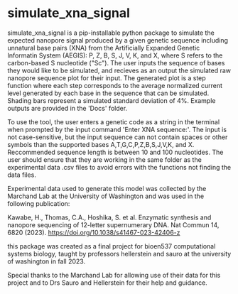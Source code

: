 # simulate_xna_signal
simulate_xna_signal is a pip-installable python package to simulate the expected nanopore signal produced by a given genetic sequence including unnatural base pairs (XNA) from the Artificially Expanded Genetic Informatin System (AEGIS):  P, Z, B, S, J, V, K, and X, where S refers to the carbon-based S nucleotide ("Sc"). The user inputs the sequence of bases they would like to be simulated, and recieves as an output the simulated raw nanopore sequence plot for their input. The generated plot is a step function where each step corresponds to the average normalized current level generated by each base in the sequence that can be simulated. Shading bars represent a simulated standard deviation of 4%. Example outputs are provided in the 'Docs' folder. 

To use the tool, the user enters a genetic code as a string in the terminal when prompted by the input command 'Enter XNA sequence:'. The input is not case-sensitive, but the input sequence can not contain spaces or other symbols than the supported bases A,T,G,C,P,Z,B,S,J,V,K, and X. Reccommended sequence length is between 10 and 100 nucleotides. The user should ensure that they are working in the same folder as the experimental data .csv files to avoid errors with the functions not finding the data files. 

Experimental data used to generate this model was collected by the Marchand Lab at the University of Washington and was used in the following publication: 

Kawabe, H., Thomas, C.A., Hoshika, S. et al. Enzymatic synthesis and nanopore sequencing of 12-letter supernumerary DNA. Nat Commun 14, 6820 (2023). https://doi.org/10.1038/s41467-023-42406-z

this package was created as a final project for bioen537 computational systems biology, taught by professors hellerstein and sauro at the university of washington in fall 2023. 

Special thanks to the Marchand Lab for allowing use of their data for this project and to Drs Sauro and Hellerstein for their help and guidance. 
